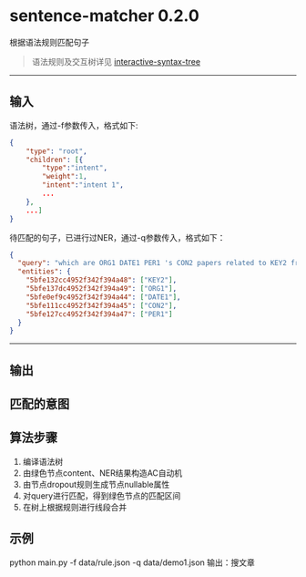 # sentence-matcher 0.2.0
根据语法规则匹配句子
> 语法规则及交互树详见 [interactive-syntax-tree](https://wzyjerry.github.io/interactive-syntax-tree/)
---
## 输入
语法树，通过-f参数传入，格式如下:
``` json
{
    "type": "root",
    "children": [{
        "type":"intent",
        "weight":1,
        "intent":"intent 1",
        ...
    },
    ...]
}
```
待匹配的句子，已进行过NER，通过-q参数传入，格式如下：
``` json
{
  "query": "which are ORG1 DATE1 PER1 's CON2 papers related to KEY2 from done at DATE1 published on CON2",
  "entities": {
    "5bfe132cc4952f342f394a48": ["KEY2"],
    "5bfe137dc4952f342f394a49": ["ORG1"],
    "5bfe0ef9c4952f342f394a44": ["DATE1"],
    "5bfe111cc4952f342f394a45": ["CON2"],
    "5bfe127cc4952f342f394a47": ["PER1"]
  }
}
```
---
## 输出
匹配的意图
---
## 算法步骤
1. 编译语法树
2. 由绿色节点content、NER结果构造AC自动机
3. 由节点dropout规则生成节点nullable属性
4. 对query进行匹配，得到绿色节点的匹配区间
5. 在树上根据规则进行线段合并

## 示例
python main.py -f data/rule.json -q data/demo1.json
输出：搜文章
